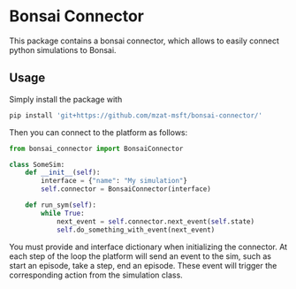 # Bonsai Connector

This package contains a bonsai connector, which allows to easily connect
python simulations to Bonsai.


## Usage

Simply install the package with

```sh
pip install 'git+https://github.com/mzat-msft/bonsai-connector/'
```

Then you can connect to the platform as follows:

```python
from bonsai_connector import BonsaiConnector

class SomeSim:
    def __init__(self):
        interface = {"name": "My simulation"}
        self.connector = BonsaiConnector(interface)

    def run_sym(self):
        while True:
            next_event = self.connector.next_event(self.state)
            self.do_something_with_event(next_event)
```

You must provide and interface dictionary when initializing the connector. At
each step of the loop the platform will send an event to the sim, such as
start an episode, take a step, end an episode. These event will trigger the
corresponding action from the simulation class.

